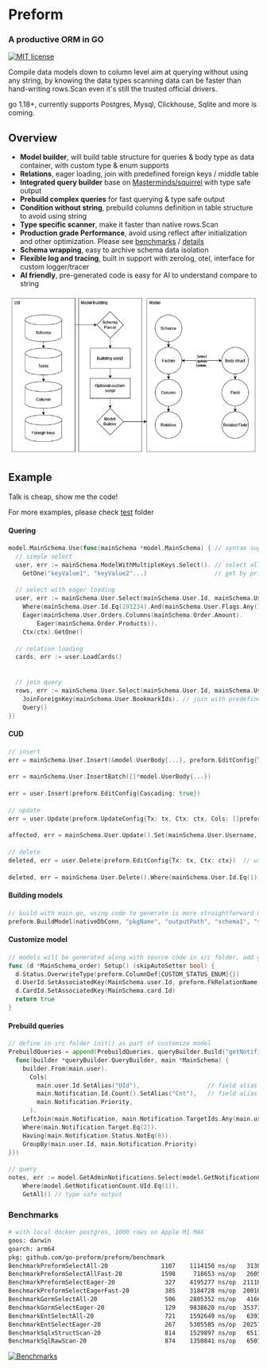 # Preform
### A productive ORM in GO

[![MIT license](https://img.shields.io/badge/license-MIT-brightgreen.svg)](https://opensource.org/licenses/MIT)

Compile data models down to column level aim at querying without using any string, 
by knowing the data types scanning data can be faster than hand-writing rows.Scan even it's still the trusted official drivers.

go 1.18+, currently supports Postgres, Mysql, Clickhouse, Sqlite and more is coming.

## Overview

- **Model builder**, will build table structure for queries & body type as data container, with custom type & enum supports
- **Relations**, eager loading, join with predefined foreign keys / middle table
- **Integrated query builder** base on [Masterminds/squirrel](http://github.com/Masterminds/squirrel) with type safe output
- **Prebuild complex queries** for fast querying & type safe output
- **Condition without string**, prebuild columns definition in table structure to avoid using string
- **Type specific scanner**, make it faster than native rows.Scan
- **Production grade Performance**, avoid using reflect after initialization and other optimization. Please see [benchmarks](#benchmarks) / [details](https://github.com/go-preform/preform/blob/pages/docs/whyFast.md)
- **Schema wrapping**, easy to archive schema data isolation 
- **Flexible log and tracing**, built in support with zerolog, otel, interface for custom logger/tracer
- **AI friendly**, pre-generated code is easy for AI to understand compare to string

![Flow chart](https://raw.githubusercontent.com/go-preform/preform/pages/.github/asset/preformFlow.png)
## Example

Talk is cheap, show me the code!

For more examples, please check [test](./test) folder

#### Quering
```go
model.MainSchema.Use(func(mainSchema *model.MainSchema) { // syntax sugar to avoid long prefix chain
  // simple select
  user, err := mainSchema.ModelWithMultipleKeys.Select(). // select all columns
    GetOne("keyValue1", "keyValue2"...)                   // get by primary key value(s)

  // select with eager loading
  user, err := mainSchema.User.Select(mainSchema.User.Id, mainSchema.User.Username). // select columns with predefined column fields
    Where(mainSchema.User.Id.Eq(191234).And(mainSchema.User.Flags.Any(1))).          // condition without hand-writing string
    Eager(mainSchema.User.Orders.Columns(mainSchema.Order.Amount).                   // eager loading with options
        Eager(mainSchema.Order.Products)).                                           // multiple levels eager loading
    Ctx(ctx).GetOne()
  
  // relation loading
  cards, err := user.LoadCards() 
  

  // join query
  rows, err := mainSchema.User.Select(mainSchema.User.Id, mainSchema.User.Username, mainSchema.User.Bookmarks, mainSchema.UserBookmark.Name).
    JoinForeignKey(mainSchema.User.BookmarkIds). // join with predefined foreign key
    Query()
})
```

#### CUD
```go
// insert
err = mainSchema.User.Insert(&model.UserBody{...}, preform.EditConfig{Tx: tx, Ctx: ctx}) // with optional insert config

err = mainSchema.User.InsertBatch([]*model.UserBody{...})

err = user.Insert(preform.EditConfig{Cascading: true})

// update
err = user.Update(preform.UpdateConfig{Tx: tx, Ctx: ctx, Cols: []preform.ICol{mainSchema.User.Username}})  // with optional update config

affected, err = mainSchema.User.Update().Set(mainSchema.User.Username, "test").Where(mainSchema.User.Id.Eq(1)).Exec()

// delete
deleted, err = user.Delete(preform.EditConfig{Tx: tx, Ctx: ctx})  // with optional delete config

deleted, err = mainSchema.User.Delete().Where(mainSchema.User.Id.Eq(1)).Exec()
```

#### Building models
```go
// build with main.go, using code to generate is more straightforward & flexible than cli IMO
preform.BuildModel(nativeDbConn, "pkgName", "outputPath", "schema1", "schema2" ...) 
```

#### Customize model
```go
// models will be generated along with source code in src folder, add go file to define more advanced structure
func (d *MainSchema_order) Setup() (skipAutoSetter bool) {
  d.Status.OverwriteType(preform.ColumnDef[CUSTOM_STATUS_ENUM]{})                // overwrite column type
  d.UserId.SetAssociatedKey(MainSchema.user.Id, preform.FkRelationName("Buyer")) // custom foreign key field, set relation name in this case
  d.CardId.SetAssociatedKey(MainSchema.card.Id)                                  // retain auto joining from original generated code
  return true
}
```

#### Prebuild queries
```go
// define in src folder init() as part of customize model
PrebuildQueries = append(PrebuildQueries, queryBuilder.Build("getNotificationCount",
  func(builder *queryBuilder.QueryBuilder, main *MainSchema) {
    builder.From(main.user).
      Cols(
        main.user.Id.SetAlias("UId"),                   // field alias
        main.Notification.Id.Count().SetAlias("Cnt"),   // field alias
        main.Notification.Priority,
      ).
    LeftJoin(main.Notification, main.Notification.TargetIds.Any(main.user.Id).And(main.Notification.Target.Eq(2))).  // joining condition
    Where(main.Notification.Target.Eq(2)).                                                                           // predefine condition
    Having(main.Notification.Status.NotEq(0)).                                                                       // predefine having
    GroupBy(main.user.Id, main.Notification.Priority)                                                                // predefine group by
}))

// query
notes, err := model.GetAdminNotifications.Select(model.GetNotificationCount.Cnt, model.GetNotificationCount.UId). // custom select columns
    Where(model.GetNotificationCount.UId.Eq(1)).                                                                  // additional where condition
    GetAll() // type safe output
```

### Benchmarks
```bash
# with local docker postgres, 1000 rows on Apple M1 MAX
goos: darwin
goarch: arm64
pkg: github.com/go-preform/preform/benchmark
BenchmarkPreformSelectAll-20               1107    1114150 ns/op   313897 B/op    12231 allocs/op #1000 rows
BenchmarkPreformSelectAllFast-20           1598     718653 ns/op   260551 B/op     9337 allocs/op #1000 rows
BenchmarkPreformSelectEager-20              327    4195277 ns/op  2111897 B/op    31951 allocs/op #100 rows + 1000 + 1000
BenchmarkPreformSelectEagerFast-20          385    3184728 ns/op  2001004 B/op    25971 allocs/op #100 rows + 1000 + 1000
BenchmarkGormSelectAll-20                   506    2805352 ns/op   416675 B/op    23210 allocs/op #1000 rows
BenchmarkGormSelectEager-20                 129    9838620 ns/op  3537747 B/op    67227 allocs/op #100 rows + 1000 + 1000
BenchmarkEntSelectAll-20                    721    1592649 ns/op   639373 B/op    20357 allocs/op #1000 rows
BenchmarkEntSelectEager-20                  267    5305585 ns/op  2025764 B/op    48888 allocs/op #100 rows + 1000 + 1000
BenchmarkSqlxStructScan-20                  814    1529897 ns/op   651149 B/op    12183 allocs/op #1000 rows
BenchmarkSqlRawScan-20                      874    1350841 ns/op   650702 B/op    12180 allocs/op #1000 rows
```

[![Benchmarks](https://go-preform.github.io/preform/asset/benchChart.png)](https://go-preform.github.io/preform/asset/benchChart.png)

